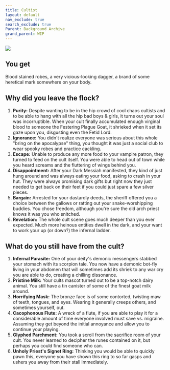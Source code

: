 ```yaml
---
title: Cultist
layout: default
nav_exclude: true
search_exclude: true
Parent: Background Archive
grand_parent: WIP
---
```


![](https://aboleth-overlords.com/wp-content/uploads/2020/06/cultist.jpg)

## You get

Blood stained robes, a very vicious-looking dagger, a brand of some heretical mark somewhere on your body.

## Why did you leave the flock?

1. **Purity:** Despite wanting to be in the hip crowd of cool chaos cultists and to be able to hang with all the hip bad boys & girls, it turns out your soul was incorruptible. When your cult finally accumulated enough virginal blood to someone the Festering Plague Goat, it shrieked when it set its gaze upon you, disgusting even the Fetid Lord.
2. **Ignorance:** You didn't realize everyone was serious about this whole "bring on the apocalypse" thing, you thought it was just a social club to wear spooky robes and practice cackling.
3. **Escape:** Unable to produce any more food to your vampire patron, they turned to feed on the cult itself. You were able to head out of town while you heard screams and the fluttering of wings behind you.
4. **Disappointment:** After your Dark Messiah manifested, they kind of just hung around and was always eating your food, asking to crash in your hut. They were always promising dark gifts but right now they just needed to get back on their feet if you could just spare a few silver pieces.
5. **Bargain:** Arrested for your dastardly deeds, the sheriff offered you a choice between the gallows or ratting out your snake-worshipping buddies. You chose freedom, although you're sure the old arch priest knows it was you who snitched.
6. **Revelation:** The whole cult scene goes much deeper than you ever expected. Much more heinous entities dwell in the dark, and your want to work your up (or down?) the infernal ladder.

## What do you still have from the cult?

1. **Infernal Parasite:** One of your deity's demonic messengers stabbed your stomach with its scorpion tale. You now have a demonic bot-fly living in your abdomen that will sometimes add its shriek to any war cry you are able to do, creating a chilling dissonance.
2. **Pristine Milk:** Your cults mascot turned out to be a top-notch dairy animal. You still have a tin canister of some of the finest goat milk around.
3. **Horrifying Mask:** The bronze face is of some contorted, twisting maw of teeth, tongues, and eyes. Wearing it generally creeps others, and sometimes yourself, out.
4. **Cacophonous Flute:** A wreck of a flute, if you are able to play it for a considerable amount of time everyone involved must save vs. migraine. Assuming they get beyond the initial annoyance and allow you to continue your playing.
5. **Glyphed Parchment:** You took a scroll from the sacrifice room of your cult. You never learned to decipher the runes contained on it, but perhaps you could find someone who can.
6. **Unholy Priest's Signet Ring:** Thinking you would be able to quickly pawn this, everyone you have shown this ring to so far gasps and ushers you away from their stall immediately.

